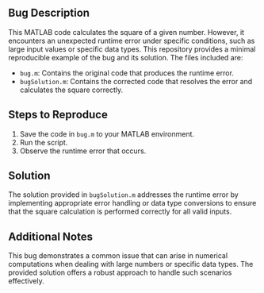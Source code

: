 ## Bug Description
This MATLAB code calculates the square of a given number. However, it encounters an unexpected runtime error under specific conditions, such as large input values or specific data types. This repository provides a minimal reproducible example of the bug and its solution. The files included are:

- `bug.m`: Contains the original code that produces the runtime error.
- `bugSolution.m`: Contains the corrected code that resolves the error and calculates the square correctly.  

## Steps to Reproduce
1. Save the code in `bug.m` to your MATLAB environment.
2. Run the script.
3. Observe the runtime error that occurs.

## Solution
The solution provided in `bugSolution.m` addresses the runtime error by implementing appropriate error handling or data type conversions to ensure that the square calculation is performed correctly for all valid inputs.

## Additional Notes
This bug demonstrates a common issue that can arise in numerical computations when dealing with large numbers or specific data types.  The provided solution offers a robust approach to handle such scenarios effectively.